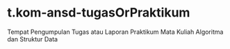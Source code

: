 # t.kom-ansd-tugasOrPraktikum
Tempat Pengumpulan Tugas atau Laporan Praktikum Mata Kuliah Algoritma dan Struktur Data
